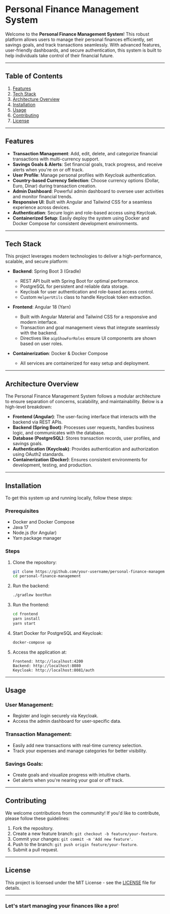 
# Personal Finance Management System

Welcome to the **Personal Finance Management System**! This robust platform allows users to manage their personal finances efficiently, set savings goals, and track transactions seamlessly. With advanced features, user-friendly dashboards, and secure authentication, this system is built to help individuals take control of their financial future.

---

## Table of Contents

1. [Features](#features)
2. [Tech Stack](#tech-stack)
3. [Architecture Overview](#architecture-overview)
4. [Installation](#installation)
5. [Usage](#usage)
6. [Contributing](#contributing)
7. [License](#license)

---

## Features

- **Transaction Management**: Add, edit, delete, and categorize financial transactions with multi-currency support.
- **Savings Goals & Alerts**: Set financial goals, track progress, and receive alerts when you're on or off track.
- **User Profile**: Manage personal profiles with Keycloak authentication.
- **Country-based Currency Selection**: Choose currency options (Dollar, Euro, Dinar) during transaction creation.
- **Admin Dashboard**: Powerful admin dashboard to oversee user activities and monitor financial trends.
- **Responsive UI**: Built with Angular and Tailwind CSS for a seamless experience across devices.
- **Authentication**: Secure login and role-based access using Keycloak.
- **Containerized Setup**: Easily deploy the system using Docker and Docker Compose for consistent development environments.

---

## Tech Stack

This project leverages modern technologies to deliver a high-performance, scalable, and secure platform:

- **Backend**: Spring Boot 3 (Gradle)
    - REST API built with Spring Boot for optimal performance.
    - PostgreSQL for persistent and reliable data storage.
    - Keycloak for user authentication and role-based access control.
    - Custom `HelperUtils` class to handle Keycloak token extraction.

- **Frontend**: Angular 18 (Yarn)
    - Built with Angular Material and Tailwind CSS for a responsive and modern interface.
    - Transaction and goal management views that integrate seamlessly with the backend.
    - Directives like `aipShowForRoles` ensure UI components are shown based on user roles.

- **Containerization**: Docker & Docker Compose
    - All services are containerized for easy setup and deployment.

---

## Architecture Overview

The Personal Finance Management System follows a modular architecture to ensure separation of concerns, scalability, and maintainability. Below is a high-level breakdown:

- **Frontend (Angular)**: The user-facing interface that interacts with the backend via REST APIs.
- **Backend (Spring Boot)**: Processes user requests, handles business logic, and communicates with the database.
- **Database (PostgreSQL)**: Stores transaction records, user profiles, and savings goals.
- **Authentication (Keycloak)**: Provides authentication and authorization using OAuth2 standards.
- **Containerization (Docker)**: Ensures consistent environments for development, testing, and production.

---

## Installation

To get this system up and running locally, follow these steps:

### Prerequisites
- Docker and Docker Compose
- Java 17
- Node.js (for Angular)
- Yarn package manager

### Steps

1. Clone the repository:
   ```bash
   git clone https://github.com/your-username/personal-finance-management.git
   cd personal-finance-management
   ```

2. Run the backend:
   ```bash
   ./gradlew bootRun
   ```

3. Run the frontend:
   ```bash
   cd frontend
   yarn install
   yarn start
   ```

4. Start Docker for PostgreSQL and Keycloak:
   ```bash
   docker-compose up
   ```

5. Access the application at:
   ```
   Frontend: http://localhost:4200
   Backend: http://localhost:8080
   Keycloak: http://localhost:8081/auth
   ```

---

## Usage

### User Management:
- Register and login securely via Keycloak.
- Access the admin dashboard for user-specific data.

### Transaction Management:
- Easily add new transactions with real-time currency selection.
- Track your expenses and manage categories for better visibility.

### Savings Goals:
- Create goals and visualize progress with intuitive charts.
- Get alerts when you're nearing your goal or off track.

---

## Contributing

We welcome contributions from the community! If you'd like to contribute, please follow these guidelines:

1. Fork the repository.
2. Create a new feature branch: `git checkout -b feature/your-feature`.
3. Commit your changes: `git commit -m 'Add new feature'`.
4. Push to the branch: `git push origin feature/your-feature`.
5. Submit a pull request.

---

## License

This project is licensed under the MIT License - see the [LICENSE](LICENSE) file for details.

---

### Let's start managing your finances like a pro!
